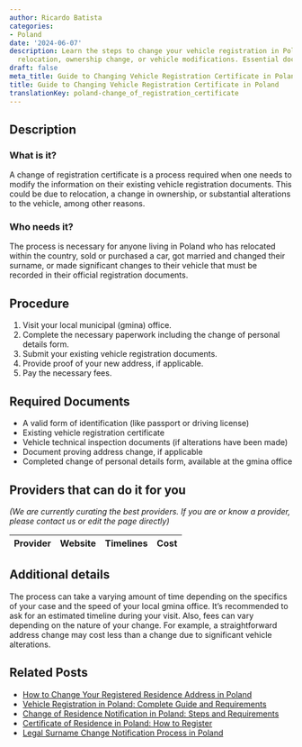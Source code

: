 ```yaml
---
author: Ricardo Batista
categories:
- Poland
date: '2024-06-07'
description: Learn the steps to change your vehicle registration in Poland due to
  relocation, ownership change, or vehicle modifications. Essential documents included.
draft: false
meta_title: Guide to Changing Vehicle Registration Certificate in Poland
title: Guide to Changing Vehicle Registration Certificate in Poland
translationKey: poland-change_of_registration_certificate
---
```


## Description
### What is it?
A change of registration certificate is a process required when one needs to modify the information on their existing vehicle registration documents. This could be due to relocation, a change in ownership, or substantial alterations to the vehicle, among other reasons.

### Who needs it?
The process is necessary for anyone living in Poland who has relocated within the country, sold or purchased a car, got married and changed their surname, or made significant changes to their vehicle that must be recorded in their official registration documents.

## Procedure
1. Visit your local municipal (gmina) office. 
2. Complete the necessary paperwork including the change of personal details form. 
3. Submit your existing vehicle registration documents. 
4. Provide proof of your new address, if applicable. 
5. Pay the necessary fees.

## Required Documents
- A valid form of identification (like passport or driving license)
- Existing vehicle registration certificate
- Vehicle technical inspection documents (if alterations have been made)
- Document proving address change, if applicable
- Completed change of personal details form, available at the gmina office

## Providers that can do it for you

_(We are currently curating the best providers. If you are or know a provider, please contact us or edit the page directly)_

| Provider        |     Website     |     Timelines    |       Cost      |
| :-------------: | :-------------: |  :-------------: | :-------------: |

## Additional details
The process can take a varying amount of time depending on the specifics of your case and the speed of your local gmina office. It’s recommended to ask for an estimated timeline during your visit. Also, fees can vary depending on the nature of your change. For example, a straightforward address change may cost less than a change due to significant vehicle alterations.


## Related Posts

- [How to Change Your Registered Residence Address in Poland](https://tramitit.com/guides/poland/change_of_registered_residence_address/)
- [Vehicle Registration in Poland: Complete Guide and Requirements](https://tramitit.com/guides/poland/vehicle_registration/)
- [Change of Residence Notification in Poland: Steps and Requirements](https://tramitit.com/guides/poland/change_of_residence_notification/)
- [Certificate of Residence in Poland: How to Register](https://tramitit.com/guides/poland/certificate_of_registration_of_residence/)
- [Legal Surname Change Notification Process in Poland](https://tramitit.com/guides/poland/change_of_surname_notification/)